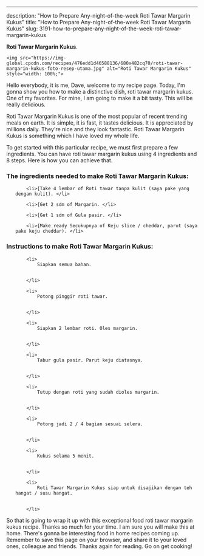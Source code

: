 ---
description: "How to Prepare Any-night-of-the-week Roti Tawar Margarin Kukus"
title: "How to Prepare Any-night-of-the-week Roti Tawar Margarin Kukus"
slug: 3191-how-to-prepare-any-night-of-the-week-roti-tawar-margarin-kukus

<p>
	<strong>Roti Tawar Margarin Kukus</strong>. 
	
</p>
<p>
	
	<img src="https://img-global.cpcdn.com/recipes/476edd1d46588136/680x482cq70/roti-tawar-margarin-kukus-foto-resep-utama.jpg" alt="Roti Tawar Margarin Kukus" style="width: 100%;">
	
	
</p>
<p>
	Hello everybody, it is me, Dave, welcome to my recipe page. Today, I'm gonna show you how to make a distinctive dish, roti tawar margarin kukus. One of my favorites. For mine, I am going to make it a bit tasty. This will be really delicious.
</p>
	
<p>
	
</p>
<p>
	Roti Tawar Margarin Kukus is one of the most popular of recent trending meals on earth. It is simple, it is fast, it tastes delicious. It is appreciated by millions daily. They're nice and they look fantastic. Roti Tawar Margarin Kukus is something which I have loved my whole life.
</p>

<p>
To get started with this particular recipe, we must first prepare a few ingredients. You can have roti tawar margarin kukus using 4 ingredients and 8 steps. Here is how you can achieve that.
</p>

<h3>The ingredients needed to make Roti Tawar Margarin Kukus:</h3>

<ol>
	
		<li>{Take 4 lembar of Roti tawar tanpa kulit (saya pake yang dengan kulit). </li>
	
		<li>{Get 2 sdm of Margarin. </li>
	
		<li>{Get 1 sdm of Gula pasir. </li>
	
		<li>{Make ready Secukupnya of Keju slice / cheddar, parut (saya pake keju cheddar). </li>
	
</ol>
<p>
	
</p>

<h3>Instructions to make Roti Tawar Margarin Kukus:</h3>

<ol>
	
		<li>
			Siapkan semua bahan.
			
			
		</li>
	
		<li>
			Potong pinggir roti tawar.
			
			
		</li>
	
		<li>
			Siapkan 2 lembar roti. Oles margarin.
			
			
		</li>
	
		<li>
			Tabur gula pasir. Parut keju diatasnya.
			
			
		</li>
	
		<li>
			Tutup dengan roti yang sudah dioles margarin.
			
			
		</li>
	
		<li>
			Potong jadi 2 / 4 bagian sesuai selera.
			
			
		</li>
	
		<li>
			Kukus selama 5 menit.
			
			
		</li>
	
		<li>
			Roti Tawar Margarin Kukus siap untuk disajikan dengan teh hangat / susu hangat.
			
			
		</li>
	
</ol>

<p>
	
</p>

<p>
	So that is going to wrap it up with this exceptional food roti tawar margarin kukus recipe. Thanks so much for your time. I am sure you will make this at home. There's gonna be interesting food in home recipes coming up. Remember to save this page on your browser, and share it to your loved ones, colleague and friends. Thanks again for reading. Go on get cooking!
</p>
